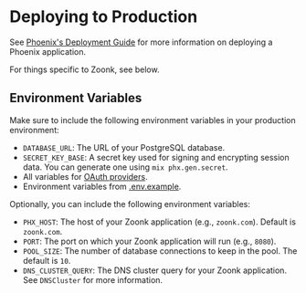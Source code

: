 # Deploying to Production

See [Phoenix's Deployment Guide](https://hexdocs.pm/phoenix/deployment.html) for more information on deploying a Phoenix application.

For things specific to Zoonk, see below.

## Environment Variables

Make sure to include the following environment variables in your production environment:

- `DATABASE_URL`: The URL of your PostgreSQL database.
- `SECRET_KEY_BASE`: A secret key used for signing and encrypting session data. You can generate one using `mix phx.gen.secret`.
- All variables for [OAuth providers](./oauth.md).
- Environment variables from [.env.example](https://github.com/zoonk/zoonk/blob/main/.env.example).

Optionally, you can include the following environment variables:

- `PHX_HOST`: The host of your Zoonk application (e.g., `zoonk.com`). Default is `zoonk.com`.
- `PORT`: The port on which your Zoonk application will run (e.g., `8080`).
- `POOL_SIZE`: The number of database connections to keep in the pool. The default is `10`.
- `DNS_CLUSTER_QUERY`: The DNS cluster query for your Zoonk application. See `DNSCluster` for more information.
